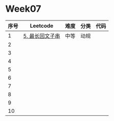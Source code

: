 # Week07

| 序号 | Leetcode                                                     | 难度 | 分类 | 代码 |
| ---- | ------------------------------------------------------------ | ---- | ---- | ---- |
| 1    | [5. 最长回文子串](https://leetcode.cn/problems/longest-palindromic-substring/) | 中等 | 动规 |      |
| 2    |                                                              |      |      |      |
| 3    |                                                              |      |      |      |
| 4    |                                                              |      |      |      |
| 5    |                                                              |      |      |      |
| 6    |                                                              |      |      |      |
| 7    |                                                              |      |      |      |
| 8    |                                                              |      |      |      |
| 9    |                                                              |      |      |      |
| 10   |                                                              |      |      |      |

